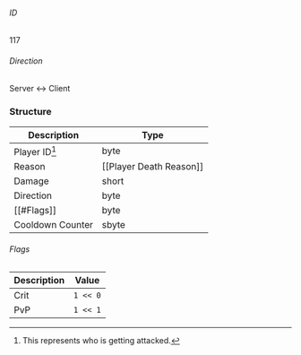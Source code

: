 ###### ID
117

###### Direction
Server <-> Client

### Structure
| Description      | Type                    |
|------------------|-------------------------|
| Player ID[^1]    | byte                    |
| Reason           | [[Player Death Reason]] |
| Damage           | short                   |
| Direction        | byte                    |
| [[#Flags]]       | byte                    |
| Cooldown Counter | sbyte                   |

[^1]: This represents who is getting attacked.

###### Flags
| Description | Value    |
|-------------|----------|
| Crit        | `1 << 0` |
| PvP         | `1 << 1` |
